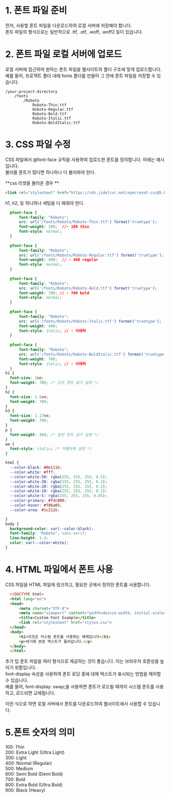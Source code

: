 # 1. 폰트 파일 준비
먼저, 사용할 폰트 파일을 다운로드하여 로컬 서버에 저장해야 합니다. <br>
폰트 파일의 형식으로는 일반적으로 .ttf, .otf, .woff, .woff2 등이 있습니다.<br>

# 2. 폰트 파일 로컬 서버에 업로드
로컬 서버에 접근하여 원하는 폰트 파일을 웹사이트의 폴더 구조에 맞게 업로드합니다. <br>
예를 들어, 프로젝트 폴더 내에 fonts 폴더를 만들어 그 안에 폰트 파일을 저장할 수 있습니다.<br>

  ```
  /your-project-directory
      /fonts
          /Roboto
              Roboto-Thin.ttf
              Roboto-Regular.ttf
              Roboto-Bold.ttf
              Roboto-Italic.ttf
              Roboto-BoldItalic.ttf
  ```
# 3. CSS 파일 수정
CSS 파일에서 @font-face 규칙을 사용하여 업로드한 폰트를 정의합니다. 아래는 예시입니다. <br>
불러올 폰트가 많다면 하나하나 다 불러와야 한다. <br>

**css 리셋을 불러온 경우 **
```html
<link rel="stylesheet" href="https://cdn.jsdelivr.net/npm/reset-css@5.0.2/reset.min.css">
```
h1, h2, 등 하나하나 세팅을 다 해줘야 한다.

  ```css
    @font-face {
        font-family: "Roboto";
        src: url('/fonts/Roboto/Roboto-Thin.ttf') format('truetype');
        font-weight: 100;  //- 100 thin 
        font-style: normal;
    }
    
    @font-face {
        font-family: "Roboto";
        src: url('/fonts/Roboto/Roboto-Regular.ttf') format('truetype');
        font-weight: 400;  // - 400 regular
        font-style: normal;
    }
    
    @font-face {
        font-family: "Roboto";
        src: url('/fonts/Roboto/Roboto-Bold.ttf') format('truetype');
        font-weight: 700; // - 700 bold
        font-style: normal;
    }
    
    @font-face {
        font-family: "Roboto";
        src: url('/fonts/Roboto/Roboto-Italic.ttf') format('truetype');
        font-weight: 400;
        font-style: italic; // - 이태릭
    }
    
    @font-face {
        font-family: "Roboto";
        src: url('/fonts/Roboto/Roboto-BoldItalic.ttf') format('truetype');
        font-weight: 700;
        font-style: italic; // - 이태릭
    }
  h1 {
    font-size: 2em;
    font-weight: 700; /* 강조 폰트 굵기 설정 */
  }
  h2 {
    font-size: 1.5em;
    font-weight: 700;
  }
  h3 {
    font-size: 1.17em;
    font-weight: 700;
  }
  p {
    font-weight: 400; /* 일반 폰트 굵기 설정 */
  }
  em {
    font-style: italic; /* 이탤릭체 설정 */
  }
  
  html {
    --color-black: #0e111b;
    --color-white: #fff;
    --color-white-50: rgba(255, 255, 255, 0.5);
    --color-white-30: rgba(255, 255, 255, 0.3);
    --color-white-20: rgba(255, 255, 255, 0.2);
    --color-white-10: rgba(255, 255, 255, 0.1);
    --color-white-5: rgba(255, 255, 255, 0.05);
    --color-primary: #fdc000;  
    --color-hover: #f86a05;
    --color-area: #1c212e;
  
  }
  body {
    background-color: var(--color-black);
    font-family: "Roboto", sans-serif;  
    line-height: 1.4;
    color: var(--color-white);
  }

  ```
# 4. HTML 파일에서 폰트 사용
CSS 파일을 HTML 파일에 링크하고, 필요한 곳에서 정의한 폰트를 사용합니다.<br>
```html
  <!DOCTYPE html>
  <html lang="en">
  <head>
      <meta charset="UTF-8">
      <meta name="viewport" content="width=device-width, initial-scale=1.0">
      <title>Custom Font Example</title>
      <link rel="stylesheet" href="styles.css">
  </head>
  <body>
      <h1>이것은 커스텀 폰트를 사용하는 예제입니다</h1>
      <p>여기에 본문 텍스트가 들어갑니다.</p>
  </body>
  </html>
````
추가 팁
폰트 파일을 여러 형식으로 제공하는 것이 좋습니다. 이는 브라우저 호환성을 높이기 위함입니다. <br>
font-display 속성을 사용하여 폰트 로딩 중에 대체 텍스트가 표시되는 방법을 제어할 수 있습니다. <br>
예를 들어, font-display: swap;을 사용하면 폰트가 로드될 때까지 시스템 폰트를 사용하고, 로드되면 교체됩니다.<br>

이런 식으로 하면 로컬 서버에서 폰트를 다운로드하여 웹사이트에서 사용할 수 있습니다.

# 5.폰트 숫자의 의미
100: Thin <br>
200: Extra Light (Ultra Light) <br>
300: Light <br>
400: Normal (Regular) <br>
500: Medium <br>
600: Semi Bold (Demi Bold) <br>
700: Bold <br>
800: Extra Bold (Ultra Bold) <br>
900: Black (Heavy) <br>


 
